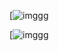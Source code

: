 [![imggg](https://serving.photos.photobox.com/418017234769773f17a43f4cd1f3e131c0a137efb6dad413a1a9f96fa128ca69ec1d0ba0.jpg)



[![imggg](https://serving.photos.photobox.com/352880923a37b818b3f6f8b1bdaa54923f6234d741ebdd928965e8157712e047a49a509f.jpg)
